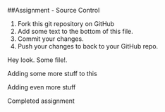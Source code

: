 ##Assignment - Source Control
1. Fork this git repository on GitHub
2. Add some text to the bottom of this file.
3. Commit your changes.
4. Push your changes to back to your GitHub repo.


Hey look.  Some file!.

Adding some more stuff to this

Adding even more stuff

Completed assignment
